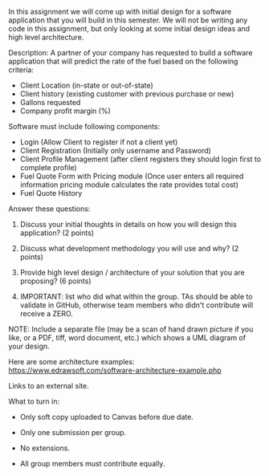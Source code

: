 In this assignment we will come up with initial design for a software application that you will build in this semester. 
We will not be writing any code in this assignment, but only looking at some initial design ideas and high level architecture.

Description: 
A partner of your company has requested to build a software application that will predict the rate of the fuel based on the following criteria:
- Client Location (in-state or out-of-state)
- Client history (existing customer with previous purchase or new)
- Gallons requested
- Company profit margin (%)

Software must include following components:
- Login (Allow Client to register if not a client yet)
- Client Registration (Initially only username and Password)
- Client Profile Management (after client registers they should login first to complete profile)
- Fuel Quote Form with Pricing module (Once user enters all required information pricing module calculates the rate provides total cost)
- Fuel Quote History

Answer these questions:

1. Discuss your initial thoughts in details on how you will design this application? (2 points)

2. Discuss what development methodology you will use and why? (2 points)
3. Provide high level design / architecture of your solution that you are proposing? (6 points)

4. IMPORTANT: list who did what within the group. TAs should be able to validate in GitHub, otherwise team members who didn't contribute will receive a ZERO.

NOTE: Include a separate file (may be a scan of hand drawn picture if you like, or a PDF, tiff, word document, etc.) which shows a UML diagram of your design.

Here are some architecture examples: https://www.edrawsoft.com/software-architecture-example.php

Links to an external site. 

What to turn in:

- Only soft copy uploaded to Canvas before due date.

- Only one submission per group.
- No extensions.

- All group members must contribute equally.
